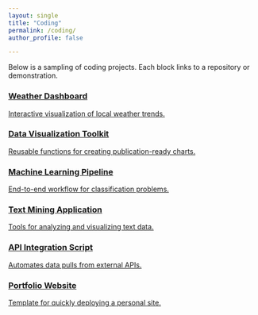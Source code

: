 ```yaml
---
layout: single
title: "Coding"
permalink: /coding/
author_profile: false

---
```


Below is a sampling of coding projects. Each block links to a repository or demonstration.

<div class="coding-grid">
  <div class="coding-project">
    <a href="https://github.com/quciet">
      <h3>Weather Dashboard</h3>
      <p>Interactive visualization of local weather trends.</p>
    </a>
  </div>
  <div class="coding-project">
    <a href="https://github.com/quciet">
      <h3>Data Visualization Toolkit</h3>
      <p>Reusable functions for creating publication-ready charts.</p>
    </a>
  </div>
  <div class="coding-project">
    <a href="https://github.com/quciet">
      <h3>Machine Learning Pipeline</h3>
      <p>End-to-end workflow for classification problems.</p>
    </a>
  </div>
  <div class="coding-project">
    <a href="https://github.com/quciet">
      <h3>Text Mining Application</h3>
      <p>Tools for analyzing and visualizing text data.</p>
    </a>
  </div>
  <div class="coding-project">
    <a href="https://github.com/quciet">
      <h3>API Integration Script</h3>
      <p>Automates data pulls from external APIs.</p>
    </a>
  </div>
  <div class="coding-project">
    <a href="https://github.com/quciet">
      <h3>Portfolio Website</h3>
      <p>Template for quickly deploying a personal site.</p>
    </a>
  </div>
</div>

